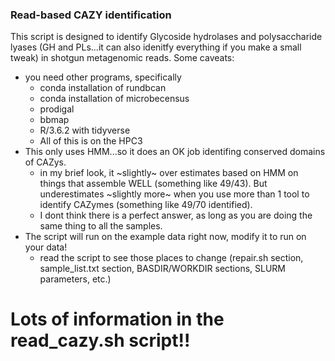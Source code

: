 ### Read-based CAZY identification

This script is designed to identify Glycoside hydrolases and polysaccharide lyases (GH and PLs...it can also idenitfy everything if you make a small tweak) in shotgun metagenomic reads. Some caveats:

- you need other programs, specifically
	* conda installation of rundbcan
	* conda installation of microbecensus
	* prodigal
	* bbmap
	* R/3.6.2 with tidyverse
	* All of this is on the HPC3
- This only uses HMM...so it does an OK job identifing conserved domains of CAZys.
	* in my brief look, it ~slightly~ over estimates based on HMM on things that assemble WELL (something like 49/43). But underestimates ~slightly more~ when you use more than 1 tool to identify CAZymes (something like 49/70 identified). 
	* I dont think there is a perfect answer, as long as you are doing the same thing to all the samples.
- The script will run on the example data right now, modify it to run on your data!
	* read the script to see those places to change (repair.sh section, sample_list.txt section, BASDIR/WORKDIR sections, SLURM parameters, etc.)

# Lots of information in the read_cazy.sh script!! 

